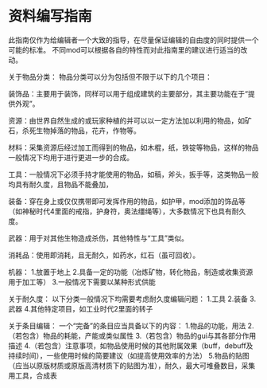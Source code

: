# 资料编写指南

此指南仅作为给编辑者一个大致的指导，在尽量保证编辑的自由度的同时提供一个可能的标准。
不同mod可以根据各自的特性而对此指南里的建议进行适当的改动。

关于物品分类：
物品分类可以分为包括但不限于以下的几个项目：

装饰品：主要用于装饰，同样可以用于组成建筑的主要部分，其主要功能在于“提供外观”。

资源：由世界自然生成的或玩家种植的并可以以一定方法加以利用的物品，如矿石，杀死生物掉落的物品，花卉，作物等。

材料：采集资源后经过加工而得到的物品，如木棍，纸，铁锭等物品，这样的物品一般情况下均用于进行更进一步的合成。

工具：一般情况下必须手持才能使用的物品，如稿，斧头，扳手等，这类物品一般均具有耐久度，且物品不能叠加，

装备：穿在身上或仅仅携带即可发挥作用的物品，如护甲，mod添加的饰品等（如神秘时代4里面的戒指，护身符，奥法缰绳等），大多数情况下也具有耐久度。

武器：用于对其他生物造成杀伤，其他特性与“工具”类似。

消耗品：使用即消耗，且无耐久，如药水，红石（虽可回收）。

机器：
1.放置于地上
2.具备一定的功能（冶炼矿物，转化物品，制造或收集资源用于加工等）
3.一般情况下需要以某种形式供能

关于耐久度：
以下分类一般情况下均需要考虑耐久度编辑问题：
1.工具
2.装备
3.武器
4.其他特定项目，如工业时代2里面的转子

关于条目编辑：
一个“完备”的条目应当具备以下的内容：
1.物品的功能，用法
2.（若包含）物品的耗能，产能或类似属性
3.（若包含）物品的gui与其各部分作用描述
4.（若包含）注意事项，如物品使用时候的其他附属效果（buff，debuff及持续时间），一些使用时候的简要建议（如提高使用效率的方法）
5.物品的贴图（应当以原版材质或原版高清材质下的贴图为准），耐久，最大可堆叠数目，采集用工具，合成表
